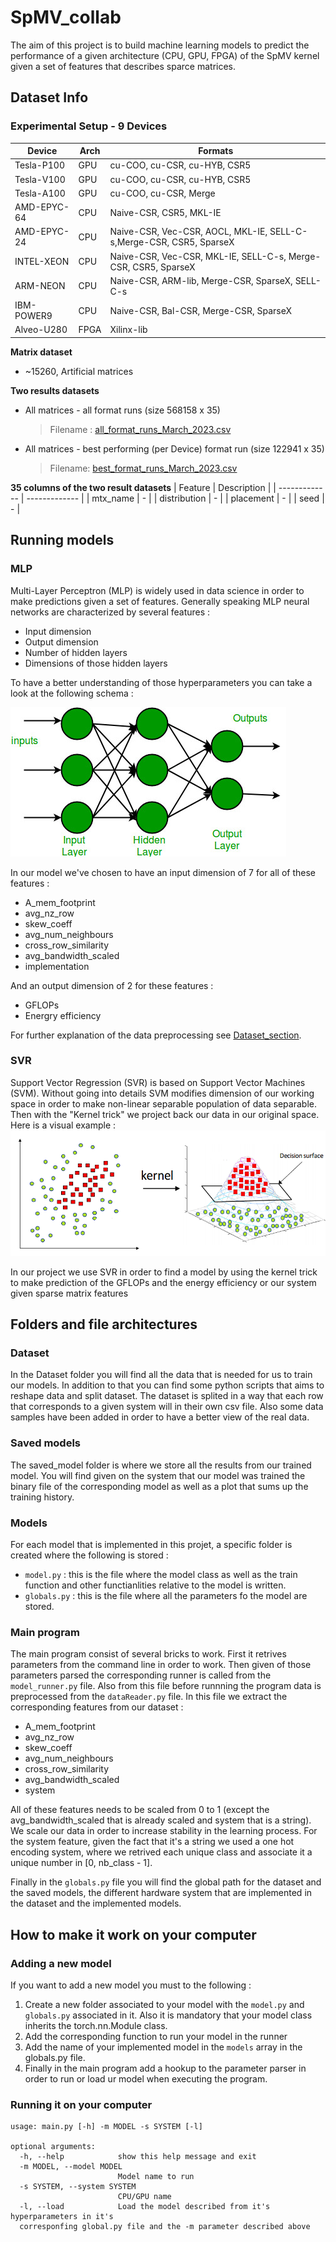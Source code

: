 # SpMV_collab

The aim of this project is to build machine learning models to predict the performance of a given architecture (CPU, GPU, FPGA) of the SpMV kernel given a set of features that describes sparce matrices.

## Dataset Info
### Experimental Setup - 9 Devices
| Device  |  Arch |  Formats |
| ------------- | ------------- | ------------- |
| Tesla-P100    | GPU           | cu-COO, cu-CSR, cu-HYB, CSR5 |
| Tesla-V100    | GPU           | cu-COO, cu-CSR, cu-HYB, CSR5 |
| Tesla-A100    | GPU           |  cu-COO, cu-CSR, Merge       |
| AMD-EPYC-64   | CPU           | Naive-CSR, CSR5, MKL-IE      |
| AMD-EPYC-24   | CPU           | Naive-CSR, Vec-CSR, AOCL, MKL-IE, SELL-C-s,Merge-CSR, CSR5, SparseX |
| INTEL-XEON    | CPU           | Naive-CSR, Vec-CSR, MKL-IE, SELL-C-s, Merge-CSR, CSR5, SparseX      |
| ARM-NEON      | CPU           | Naive-CSR, ARM-lib, Merge-CSR, SparseX, SELL-C-s                    |
| IBM-POWER9    | CPU           | Naive-CSR, Bal-CSR, Merge-CSR, SparseX                              |
| Alveo-U280    | FPGA          | Xilinx-lib                                                          |


**Matrix dataset**
  -  ~15260, Artificial matrices

**Two results datasets**
  - All matrices - all format runs (size 568158 x 35)
      > Filename : [all_format_runs_March_2023.csv](https://github.com/mtzortzi/SpMV_collab/blob/main/Performance_predictors/Dataset/data/all_format_runs_March_2023.csv)
  - All matrices - best performing (per Device) format run (size 122941 x 35)
     > Filename: [best_format_runs_March_2023.csv](https://github.com/mtzortzi/SpMV_collab/blob/main/Performance_predictors/Dataset/data/best_format_runs_March_2023.csv)

**35 columns of the two result datasets**
| Feature |  Description | 
| ------------- | ------------- |
| mtx_name      |  -            |
| distribution  |  -            |
| placement     |  -            |
| seed          |  -            |


## Running models
### MLP
Multi-Layer Perceptron (MLP) is widely used in data science in order to make predictions given a set of features. Generally speaking MLP neural networks are characterized by several features :
* Input dimension
* Output dimension
* Number of hidden layers
* Dimensions of those hidden layers

To have a better understanding of those hyperparameters you can take a look at the following schema : 

![image](./img/mlp_architecturel.jpg)

In our model we've chosen to have an input dimension of 7 for all of these features :
* A_mem_footprint
* avg_nz_row
* skew_coeff
* avg_num_neighbours
* cross_row_similarity
* avg_bandwidth_scaled
* implementation

And an output dimension of 2 for these features :
* GFLOPs
* Energry efficiency

For further explanation of the data preprocessing see [Dataset_section](#dataset).

### SVR
Support Vector Regression (SVR) is based on Support Vector Machines (SVM). Without going into details SVM modifies dimension of our working space in order to make non-linear separable population of data separable. Then with the "Kernel trick" we project back our data in our original space. Here is a visual example :
![image](./img/kernel_trick.png)

In our project we use SVR in order to find a model by using the kernel trick to make prediction of the GFLOPs and the energy efficiency or our system given sparse matrix features
## Folders and file architectures
### Dataset
In the Dataset folder you will find all the data that is needed for us to train our models. In addition to that you can find some python scripts that aims to reshape data and split dataset. The dataset is splited in a way that each row that corresponds to a given system will in their own csv file. Also some data samples have been added in order to have a better view of the real data.

### Saved models
The saved_model folder is where we store all the results from our trained model. You will find given on the system that our model was trained the binary file of the corresponding model as well as a plot that sums up the training history.

### Models
For each model that is implemented in this projet, a specific folder is created where the following is stored :
* ``model.py`` : this is the file where the model class as well as the train function and other functianlities relative to the model is written.
* ``globals.py`` : this is the file where all the parameters fo the model are stored.


### Main program
The main program consist of several bricks to work. First it retrives parameters from the command line in order to work. Then given of those parameters parsed the corresponding runner is called from the ``model_runner.py`` file. Also from this file before runnning the program data is preprocessed from the ``dataReader.py`` file. In this file we extract the corresponding features from our dataset :
* A_mem_footprint
* avg_nz_row
* skew_coeff
* avg_num_neighbours
* cross_row_similarity
* avg_bandwidth_scaled
* system

All of these features needs to be scaled from 0 to 1 (except the avg_bandwidth_scaled that is already scaled and system that is a string). We scale our data in order to increase stability in the learning process. For the system feature, given the fact that it's a string we used a one hot encoding system, where we retrived each unique class and associate it a unique number in [0, nb_class - 1].

Finally in the ``globals.py`` file you will find the global path for the dataset and the saved models, the different hardware system that are implemented in the dataset and the implemented models.


## How to make it work on your computer
### Adding a new model
If you want to add a new model you must to the following :
1. Create a new folder associated to your model with the ``model.py`` and ``globals.py`` associated in it. Also it is mandatory that your model class inherits the torch.nn.Module class.
2. Add the corresponding function to run your model in the runner
3. Add the name of your implemented model in the `models` array in the globals.py file.
4. Finally in the main program add a hookup to the parameter parser in order to run or load ur model when executing the program.

### Running it on your computer
```
usage: main.py [-h] -m MODEL -s SYSTEM [-l]

optional arguments:
  -h, --help            show this help message and exit
  -m MODEL, --model MODEL
                        Model name to run
  -s SYSTEM, --system SYSTEM
                        CPU/GPU name
  -l, --load            Load the model described from it's hyperparameters in it's 
  corresponfing global.py file and the -m parameter described above
````
